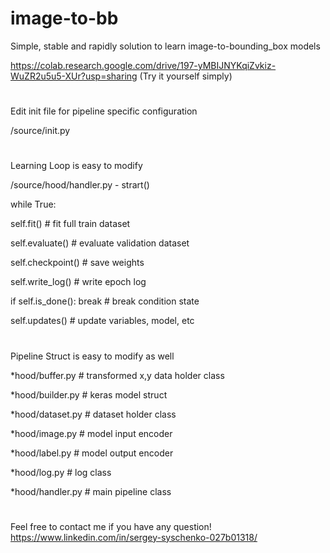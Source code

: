 # image-to-bb

Simple, stable and rapidly solution to learn image-to-bounding_box models

https://colab.research.google.com/drive/197-yMBIJNYKqiZvkiz-WuZR2u5u5-XUr?usp=sharing (Try it yourself simply)

#

Edit init file for pipeline specific configuration

/source/init.py

#

Learning Loop is easy to modify

/source/hood/handler.py - strart()


while True:

  self.fit() # fit full train dataset
  
  self.evaluate() # evaluate validation dataset
  
  self.checkpoint() # save weights
  
  self.write_log() # write epoch log
  
  if self.is_done(): break # break condition state
  
  self.updates() # update variables, model, etc
  

#

Pipeline Struct is easy to modify as well


*hood/buffer.py # transformed x,y data holder class

*hood/builder.py # keras model struct

*hood/dataset.py # dataset holder class

*hood/image.py # model input encoder

*hood/label.py # model output encoder

*hood/log.py # log class


*hood/handler.py # main pipeline class

#

Feel free to contact me if you have any question!
https://www.linkedin.com/in/sergey-syschenko-027b01318/
